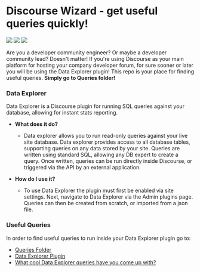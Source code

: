 # Discourse Wizard - get useful queries quickly!

<p align="left">
<img src="https://img.shields.io/badge/developer-community-brightgreen"/>
<img src="https://img.shields.io/badge/developer-ecosystem-brightgreen"/>
<img src="https://img.shields.io/badge/devrel-tools-brightgreen"/>
</p>

Are you a developer community engineer? Or maybe a developer community lead? Doesn't matter! If you're using Discourse as your main platform for hosting your company developer forum, for sure sooner or later you will be using the Data Explorer plugin! This repo is your place for finding useful queries. **Simply go to Queries folder!**

### Data Explorer 

Data Explorer is a Discourse plugin for running SQL queries against your database, allowing for instant stats reporting.

* **What does it do?**
  * Data explorer allows you to run read-only queries against your live site database. Data explorer provides access to all database tables, supporting queries on any data stored by your site. Queries are written using standard SQL, allowing any DB expert to create a query. Once written, queries can be run directly inside Discourse, or triggered via the API by an external application.

* **How do I use it?**
  * To use Data Explorer the plugin must first be enabled via site settings. Next, navigate to Data Explorer via the Admin plugins page. Queries can then be created from scratch, or imported from a json file.

### Useful Queries

In order to find useful queries to run inside your Data Explorer plugin go to:

* [Queries Folder](https://github.com/beardaway/discourse-wizard/tree/master/Queries) <br>
* [Data Explorer Plugin](https://meta.discourse.org/t/data-explorer-plugin/32566) <br>
* [What cool Data Explorer queries have you come up with?](https://meta.discourse.org/t/what-cool-data-explorer-queries-have-you-come-up-with/43516) <br>
